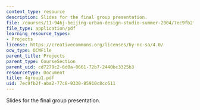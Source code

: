 ```yaml
---
content_type: resource
description: Slides for the final group presentation.
file: /courses/11-946j-beijing-urban-design-studio-summer-2004/7ec9fb2faba277c8933085910c8cc611_4group1.pdf
file_type: application/pdf
learning_resource_types:
- Projects
license: https://creativecommons.org/licenses/by-nc-sa/4.0/
ocw_type: OCWFile
parent_title: Projects
parent_type: CourseSection
parent_uid: cd7279c2-6d0a-0661-72b7-2440bc3325b3
resourcetype: Document
title: 4group1.pdf
uid: 7ec9fb2f-aba2-77c8-9330-85910c8cc611
---
```

Slides for the final group presentation.